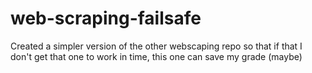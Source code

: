# web-scraping-failsafe
Created a simpler version of the other webscaping repo so that if that I don't get that one to work in time, this one can save my grade (maybe)
